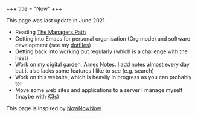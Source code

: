 +++
title = "Now"
+++

This page was last update in June 2021.

* Reading [The Managers Path](https://www.oreilly.com/library/view/the-managers-path/9781491973882/)
* Getting into Emacs for personal organisation (Org mode) and software development (see my [dotfiles](https://github.com/bahlo/dotfiles))
* Getting back into working out regularly (which is a challenge with the heat)
* Work on my digital garden, [Arnes Notes](https://notes.arne.me). I add notes almost every day but it also lacks some features I like to see (e.g. search) 
* Work on this website, which is heavily in progress as you can probably tell
* Move some web sites and applications to a server I manage myself (maybe with [K3s](https://notes.arne.me/k3s))

This page is inspired by [NowNowNow](https://nownownow.com).
